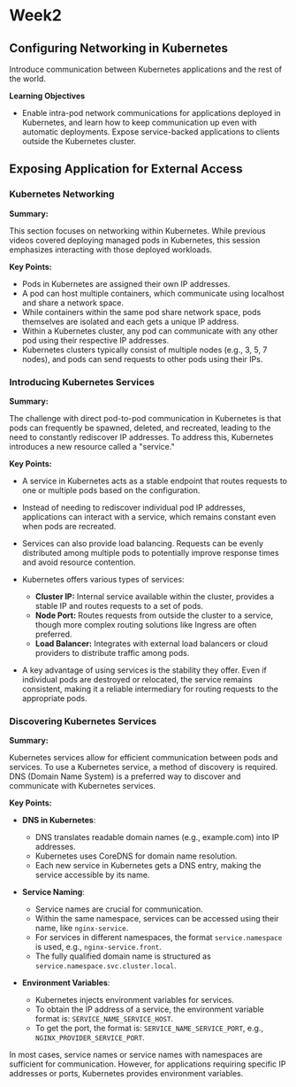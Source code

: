 # Week2

## Configuring Networking in Kubernetes

Introduce communication between Kubernetes applications and the rest of the world.

**Learning Objectives**

- Enable intra-pod network communications for applications deployed in Kubernetes, and learn how to keep communication up even with automatic deployments.
Expose service-backed applications to clients outside the Kubernetes cluster.

## Exposing Application for External Access

### Kubernetes Networking

**Summary:**

This section focuses on networking within Kubernetes. While previous videos covered deploying managed pods in Kubernetes, this session emphasizes interacting with those deployed workloads. 

**Key Points:**
- Pods in Kubernetes are assigned their own IP addresses.
- A pod can host multiple containers, which communicate using localhost and share a network space.
- While containers within the same pod share network space, pods themselves are isolated and each gets a unique IP address.
- Within a Kubernetes cluster, any pod can communicate with any other pod using their respective IP addresses.
- Kubernetes clusters typically consist of multiple nodes (e.g., 3, 5, 7 nodes), and pods can send requests to other pods using their IPs.


### Introducing Kubernetes Services

**Summary:**

The challenge with direct pod-to-pod communication in Kubernetes is that pods can frequently be spawned, deleted, and recreated, leading to the need to constantly rediscover IP addresses. To address this, Kubernetes introduces a new resource called a "service." 

**Key Points:**

- A service in Kubernetes acts as a stable endpoint that routes requests to one or multiple pods based on the configuration.
  
- Instead of needing to rediscover individual pod IP addresses, applications can interact with a service, which remains constant even when pods are recreated.
  
- Services can also provide load balancing. Requests can be evenly distributed among multiple pods to potentially improve response times and avoid resource contention.
  
- Kubernetes offers various types of services:
  - **Cluster IP:** Internal service available within the cluster, provides a stable IP and routes requests to a set of pods.
  - **Node Port:** Routes requests from outside the cluster to a service, though more complex routing solutions like Ingress are often preferred.
  - **Load Balancer:** Integrates with external load balancers or cloud providers to distribute traffic among pods.
  
- A key advantage of using services is the stability they offer. Even if individual pods are destroyed or relocated, the service remains consistent, making it a reliable intermediary for routing requests to the appropriate pods.

### Discovering Kubernetes Services

**Summary:**

Kubernetes services allow for efficient communication between pods and services. To use a Kubernetes service, a method of discovery is required. DNS (Domain Name System) is a preferred way to discover and communicate with Kubernetes services.

**Key Points:**

- **DNS in Kubernetes**:
  - DNS translates readable domain names (e.g., example.com) into IP addresses.
  - Kubernetes uses CoreDNS for domain name resolution.
  - Each new service in Kubernetes gets a DNS entry, making the service accessible by its name.
  
- **Service Naming**:
  - Service names are crucial for communication. 
  - Within the same namespace, services can be accessed using their name, like `nginx-service`.
  - For services in different namespaces, the format `service.namespace` is used, e.g., `nginx-service.front`.
  - The fully qualified domain name is structured as `service.namespace.svc.cluster.local`.
  
- **Environment Variables**:
  - Kubernetes injects environment variables for services.
  - To obtain the IP address of a service, the environment variable format is: `SERVICE_NAME_SERVICE_HOST`.
  - To get the port, the format is: `SERVICE_NAME_SERVICE_PORT`, e.g., `NGINX_PROVIDER_SERVICE_PORT`.

In most cases, service names or service names with namespaces are sufficient for communication. However, for applications requiring specific IP addresses or ports, Kubernetes provides environment variables.

